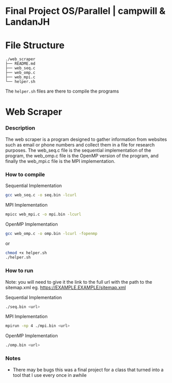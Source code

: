 # Final Project OS/Parallel | campwill & LandanJH

  # File Structure
```
./web_scraper
├── README.md
├── web_seq.c
├── web_omp.c
├── web_mpi.c
└── helper.sh
```

The ```helper.sh``` files are there to compile the programs

# Web Scraper

### Description
The web scraper is a program designed to gather information from websites such as email or phone numbers and collect them in a file for research purposes. The web_seq.c file is the sequential implementation of the program, the web_omp.c file is the OpenMP version of the program, and finally the web_mpi.c file is the MPI implementation.

### How to compile
Sequential Implementation
``` bash
gcc web_seq.c -o seq.bin -lcurl
```
MPI Implementation
``` bash
mpicc web_mpi.c -o mpi.bin -lcurl
```
OpenMP Implementation
``` bash
gcc web_omp.c -o omp.bin -lcurl -fopenmp
```
or
``` bash
chmod +x helper.sh
./helper.sh
```

### How to run

Note: you will need to give it the link to the full url with the path to the sitemap.xml eg. https://EXAMPLE.EXAMPLE/sitemap.xml

Sequential Implementation
``` bash
./seq.bin <url>
```
MPI Implementation
``` bash
mpirun -np 4 ./mpi.bin <url>
```
OpenMP Implementation
``` bash
./omp.bin <url>
```

### Notes
- There may be bugs this was a final project for a class that turned into a tool that I use every once in awhile
